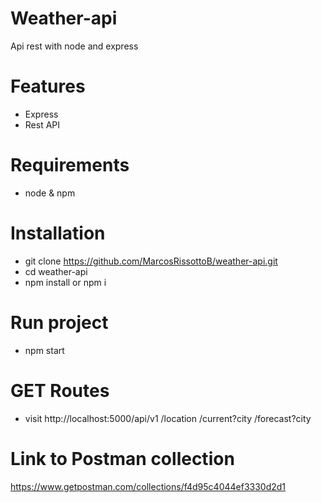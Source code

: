 # Weather-api
Api rest with node and express

# Features
  * Express
  * Rest API
  
# Requirements
  * node & npm

# Installation
  * git clone https://github.com/MarcosRissottoB/weather-api.git
  * cd weather-api
  * npm install or npm i
  
# Run project
  * npm start

# GET Routes
  * visit http://localhost:5000/api/v1
      /location
      /current?city
      /forecast?city
      
# Link to Postman collection
https://www.getpostman.com/collections/f4d95c4044ef3330d2d1

